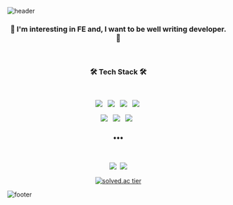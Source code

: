 ![header](https://capsule-render.vercel.app/api?height=200&type=waving&color=timeGradient&animation=fadeIn&text=Hi👋,%20I'm%20HS%20LEE&fontColor=#ffffff)

<h3 align="center">
🌱 I'm interesting in FE and, I want to be well writing developer. 🌱
</h3></br>


<h3 align="center"><b>🛠 Tech Stack 🛠</b></h3> </br>
<p align="center">
<img src="https://img.shields.io/badge/HTML5-E34F26?style=flat-square&logo=HTML5&logoColor=white"/></a> &nbsp
<img src="https://img.shields.io/badge/CSS3-1572B6?style=flat-square&logo=CSS3&logoColor=white"/></a> &nbsp
<img src="https://img.shields.io/badge/JavaScript-F7DF1E?style=flat-square&logo=JavaScript&logoColor=white"/></a> &nbsp
<img src="https://img.shields.io/badge/Python-3766AB?style=flat-square&logo=Python&logoColor=white"/></a>&nbsp 
</p>

<p align="center">
  <img src="https://img.shields.io/badge/React-5ed4f3?style=flat-square&logo=react&logoColor=white"/></a> &nbsp
  <img src="https://img.shields.io/badge/Flask-0c7560?style=flat-square&logo=flask&logoColor=white"/></a> &nbsp
  <img src="https://img.shields.io/badge/Bootstrap-7952b3?style=flat-square&logo=bootstrap&logoColor=white"/></a> &nbsp
</p>

<h3 align="center">•••</h3> </br>

<p align="center">
  <a href="https://velog.io/@hohooodo"><img src="https://img.shields.io/badge/Velog-20c997?style=flat-square&logo=Vimeo&logoColor=white&link=https://velog.io/@hohooodo"/></a>&nbsp
  <a href="mailto:hohooodo@gmail.com"><img src="https://img.shields.io/badge/Gmail-d14836?style=flat-square&logo=Gmail&logoColor=white&link=mailto:hohooodo@gmail.com"/></a>
</p>
  
  <div align="center">   
  
  [![solved.ac tier](http://mazassumnida.wtf/api/generate_badge?boj=hohooodo)](https://solved.ac/hohooodo)    
  
</div>

![footer](https://capsule-render.vercel.app/api?height=150&type=waving&color=timeGradient&section=footer)
